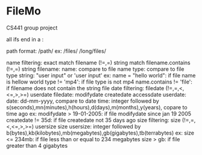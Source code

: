 # FileMo
CS441 group project

all ifs end in a :

path format: /path/
	ex:
		/files/
		/long/files/

name filtering:
	exact match
		filename (!=,=) string
	match
		filename.contains (!=,=) string
	filename:
		name: compare to file name
		type: compare to file type
	string: "user input" or 'user input'
	ex:
		name = "hello world":			if file name is hellow world
		type != 'mp4':					if file type is not mp4
		name.contains != 'file':		if filename does not contain the string file
date filtering:
	filedate (!=,=,<,<=,>,>=) userdate
	filedate:
		modifydate
		createdate
		accessdate
	userdate:
		date: dd-mm-yyyy, compare to date
		time: integer followed by s(seconds),mn(minutes),h(hours),d(days),m(months),y(years), copare to time ago
	ex:
		modifydate > 19-01-2005:		if file modifydate since jan 19 2005
		createdate != 35d:				if file createdate not 35 days ago
size filtering:
		size (!=,=,<,<=,>,>=) usersize
	size
	usersize: integer followed by b(bytes),kb(kilobytes),mb(megabytes),gb(gigabytes),tb(terrabytes)
	ex:
		size <= 234mb:		if file less than or equal to 234 megabytes
		size > gb:			if file greater than 4 gigabytes
		